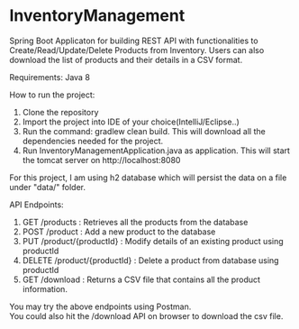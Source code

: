 # InventoryManagement
Spring Boot Applicaton for building REST API with functionalities to Create/Read/Update/Delete Products from Inventory. Users can also download the list of products and their details in a CSV format.

Requirements:
Java 8

How to run the project:

1) Clone the repository<br>
2) Import the project into IDE of your choice(IntelliJ/Eclipse..)<br>
3) Run the command: gradlew clean build. This will download all the dependencies needed for the project.<br>
4) Run InventoryManagementApplication.java as application. This will start the tomcat server on http://localhost:8080<br>

For this project, I am using h2 database which will persist the data on a file under "data/" folder.<br>

API Endpoints:

1) GET /products : Retrieves all the products from the database
2) POST /product : Add a new product to the database
3) PUT /product/{productId} : Modify details of an existing product using productId
4) DELETE /product/{productId} : Delete a product from database using productId
5) GET /download : Returns a CSV file that contains all the product information.

You may try the above endpoints using Postman. <br>
You could also hit the /download API on browser to download the csv file.<br>
